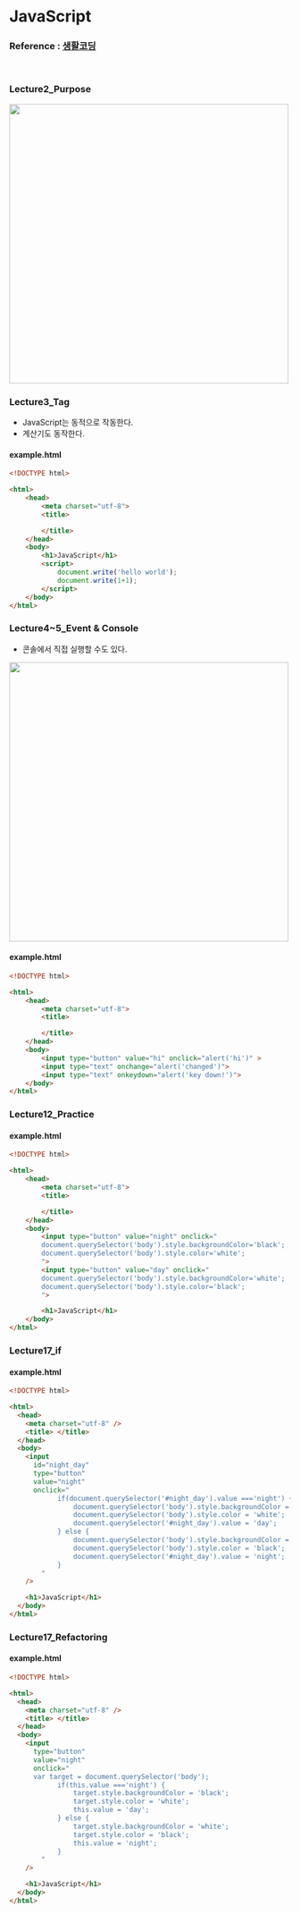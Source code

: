 # JavaScript

### Reference : <a href="https://www.youtube.com/watch?v=dPRtcRwKo-Y&list=PLuHgQVnccGMBB348PWRN0fREzYcYgFybf&index=1"> 생활코딩 </a>
<br>

### Lecture2_Purpose
 <img src="https://user-images.githubusercontent.com/50551349/106978074-d884af00-679e-11eb-8d8a-a9be3e582b83.png" width="500">
 
### Lecture3_Tag
 - JavaScript는 동적으로 작동한다.
 - 계산기도 동작한다.
 
#### example.html
```html
<!DOCTYPE html>

<html>
    <head>
        <meta charset="utf-8">
        <title>

        </title>
    </head>
    <body>
        <h1>JavaScript</h1>
        <script>
            document.write('hello world');
            document.write(1+1);
        </script>
    </body>
</html>
```
 
### Lecture4~5_Event & Console
 - 콘솔에서 직접 실행할 수도 있다.
 <img src="https://user-images.githubusercontent.com/50551349/106979225-3a461880-67a1-11eb-8a0b-eff1e787ccba.png" width="500">
 

#### example.html
```html
<!DOCTYPE html>

<html>
    <head>
        <meta charset="utf-8">
        <title>

        </title>
    </head>
    <body>
        <input type="button" value="hi" onclick="alert('hi')" >
        <input type="text" onchange="alert('changed')">
        <input type="text" onkeydown="alert('key down!')">
    </body>
</html>
```

### Lecture12_Practice
 
#### example.html
```html
<!DOCTYPE html>

<html>
    <head>
        <meta charset="utf-8">
        <title>

        </title>
    </head>
    <body>
        <input type="button" value="night" onclick="
        document.querySelector('body').style.backgroundColor='black';
        document.querySelector('body').style.color='white';
        ">
        <input type="button" value="day" onclick="
        document.querySelector('body').style.backgroundColor='white';
        document.querySelector('body').style.color='black';
        ">

        <h1>JavaScript</h1>
    </body>
</html>   
```

### Lecture17_if
 
#### example.html
```html
<!DOCTYPE html>

<html>
  <head>
    <meta charset="utf-8" />
    <title> </title>
  </head>
  <body>
    <input
      id="night_day"
      type="button"
      value="night"
      onclick="
            if(document.querySelector('#night_day').value ==='night') {
                document.querySelector('body').style.backgroundColor = 'black';
                document.querySelector('body').style.color = 'white';
                document.querySelector('#night_day').value = 'day';
            } else {
                document.querySelector('body').style.backgroundColor = 'white';
                document.querySelector('body').style.color = 'black';
                document.querySelector('#night_day').value = 'night';
            }
        "
    />

    <h1>JavaScript</h1>
  </body>
</html>
```

### Lecture17_Refactoring
 
#### example.html
```html
<!DOCTYPE html>

<html>
  <head>
    <meta charset="utf-8" />
    <title> </title>
  </head>
  <body>
    <input
      type="button"
      value="night"
      onclick="
      var target = document.querySelector('body');
            if(this.value ==='night') {
                target.style.backgroundColor = 'black';
                target.style.color = 'white';
                this.value = 'day';
            } else {
                target.style.backgroundColor = 'white';
                target.style.color = 'black';
                this.value = 'night';
            }
        "
    />

    <h1>JavaScript</h1>
  </body>
</html>
```


